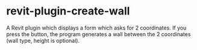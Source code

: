 # revit-plugin-create-wall

A Revit plugin which displays a form which asks for 2 coordinates. If you press the button, the program generates a wall between the 2 coordinates (wall type, height is optional).
